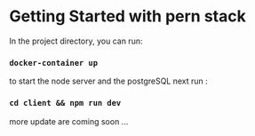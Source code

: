# Getting Started with pern stack
In the project directory, you can run:
### `docker-container up`
to start the node server and the postgreSQL 
next run :
### `cd client && npm run dev`
more update are coming soon ...